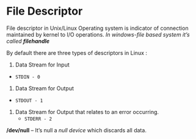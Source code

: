 # File Descriptor

File descriptor in Unix/Linux Operating system is indicator of connection maintained by kernel to I/O operations. *In windows-file based system it’s called **filehandle***

By default there are three types of descriptors in Linux :

1. Data Stream for Input
- `STDIN - 0`
1. Data Stream for Output
- `STDOUT - 1`
1. Data Stream for Output that relates to an error occurring.
    - `STDERR - 2`

**/dev/null** – It’s null a *null device* which discards all data.